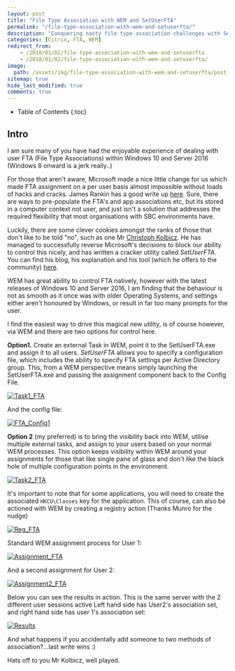 ```yaml
---
layout: post
title: "File Type Association with WEM and SetUserFTA"
permalink: "/file-type-association-with-wem-and-setuserfta/"
description: "Conquering nasty file type association challenges with SetUserFTA"
categories: [Citrix, FTA, WEM]
redirect_from: 
    - /2018/01/02/file-type-association-with-wem-and-setuserfta
    - /2018/01/02/file-type-association-with-wem-and-setuserfta/
image:
  path: /assets/img/file-type-association-with-wem-and-setuserfta/post_default_image.jpg
sitemap: true
hide_last_modified: true
comments: true
---
```


<!--excerpt-->

-  Table of Contents
{:toc}

## Intro

I am sure many of you have had the enjoyable experience of dealing with user FTA (File Type Associations) within Windows 10 and Server 2016 (Windows 8 onward is a jerk really..)

For those that aren't aware, Microsoft made a nice little change for us which made FTA assignment on a per user basis almost impossible without loads of hacks and cracks. James Rankin has a good write up [here](https://www.htguk.com/deploying-per-user-file-type/). Sure, there are ways to pre-populate the FTA's and app associations etc, but its stored in a computer context not user, and just isn't a solution that addresses the required flexibility that most organisations with SBC environments have.

Luckily, there are some clever cookies amongst the ranks of those that don't like to be told "no", such as one Mr [Christoph Kolbicz](https://twitter.com/_kolbicz). He has managed to successfully reverse Microsoft's decisions to block our ability to control this nicely, and has written a cracker utility called *SetUserFTA*. You can find his blog, his explanation and his tool (which he offers to the community) [here](http://kolbi.cz/blog/?p=346).

WEM has great ability to control FTA natively, however with the latest releases of Windows 10 and Server 2016, I am finding that the behaviour is not as smooth as it once was with older Operating Systems, and settings either aren't honoured by Windows, or result in far too many prompts for the user.

I find the easiest way to drive this magical new utility, is of course however, via WEM and there are two options for control here.

**Option1.** Create an external Task in WEM, point it to the SetUserFTA.exe and assign it to all users. *SetUserFTA* allows you to specify a configuration file, which includes the ability to specify FTA settings per Active Directory group. This, from a WEM perspective means simply launching the SetUserFTA.exe and passing the assignment component back to the Config File.

[![Task1_FTA]({{site.baseurl}}/assets/img/file-type-association-with-wem-and-setuserfta/Task1_FTA.png)]({{site.baseurl}}/assets/img/file-type-association-with-wem-and-setuserfta/Task1_FTA.png)

And the config file:

[![FTA_Config1]({{site.baseurl}}/assets/img/file-type-association-with-wem-and-setuserfta/FTA_Config1.png)]({{site.baseurl}}/assets/img/file-type-association-with-wem-and-setuserfta/FTA_Config1.png)

**Option 2** (my preferred) is to bring the visibility back into WEM, utilise multiple external tasks, and assign to your users based on your normal WEM processes. This option keeps visibility within WEM around your assignments for those that like single pane of glass and don't like the black hole of multiple configuration points in the environment.

[![Task2_FTA]({{site.baseurl}}/assets/img/file-type-association-with-wem-and-setuserfta/Task2_FTA.png)]({{site.baseurl}}/assets/img/file-type-association-with-wem-and-setuserfta/Task2_FTA.png)

It's important to note that for some applications, you will need to create the associated `HKCU\Classes` key for the application. This of course, can also be actioned with WEM by creating a registry action (Thanks Munro for the nudge)

[![Reg_FTA]({{site.baseurl}}/assets/img/file-type-association-with-wem-and-setuserfta/Reg_FTA.png)]({{site.baseurl}}/assets/img/file-type-association-with-wem-and-setuserfta/Reg_FTA.png)

Standard WEM assignment process for User 1:

[![Assignment_FTA]({{site.baseurl}}/assets/img/file-type-association-with-wem-and-setuserfta/Assignment_FTA.png)]({{site.baseurl}}/assets/img/file-type-association-with-wem-and-setuserfta/Assignment_FTA.png)

And a second assignment for User 2:

[![Assignment2_FTA]({{site.baseurl}}/assets/img/file-type-association-with-wem-and-setuserfta/Assignment2_FTA.png)]({{site.baseurl}}/assets/img/file-type-association-with-wem-and-setuserfta/Assignment2_FTA.png)

Below you can see the results in action. This is the same server with the 2 different user sessions active Left hand side has User2's association set, and right hand side has user 1's association set:

[![Results]({{site.baseurl}}/assets/img/file-type-association-with-wem-and-setuserfta/Results.png)]({{site.baseurl}}/assets/img/file-type-association-with-wem-and-setuserfta/Results.png)

And what happens if you accidentally add someone to two methods of association?…last write wins :)

Hats off to you Mr Kolbicz, well played.
